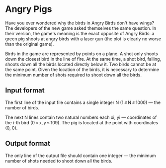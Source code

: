 # Angry Pigs
Have you ever wondered why the birds in Angry Birds don't have wings? The 
developers of the new game asked themselves the same question. In their version, 
the game's meaning is the exact opposite of Angry Birds: a green pig shoots at 
angry birds with a laser gun (the plot is clearly no worse than the original 
game).

Birds in the game are represented by points on a plane. A shot only shoots down 
the closest bird in the line of fire. At the same time, a shot bird, falling, 
shoots down all the birds located directly below it. Two birds cannot be at the 
same point. Given the location of the birds, it is necessary to determine the 
minimum number of shots required to shoot down all the birds.

## Input format
The first line of the input file contains a single integer N (1 ≤ N ≤ 1000) — the 
number of birds.

The next N lines contain two natural numbers each xi, yi — coordinates of the 
i-th bird (0 < x, y ≤ 109). The pig is located at the point with coordinates (0, 
0).

## Output format
The only line of the output file should contain one integer — the minimum number 
of shots needed to shoot down all the birds.